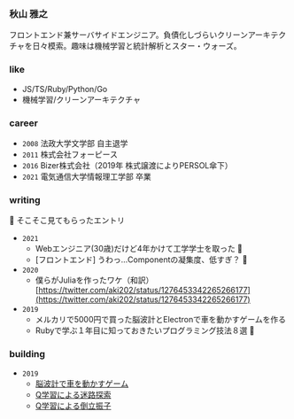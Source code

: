 ### 秋山 雅之

フロントエンド兼サーバサイドエンジニア。負債化しづらいクリーンアーキテクチャを日々模索。趣味は機械学習と統計解析とスター・ウォーズ。

### like

- JS/TS/Ruby/Python/Go
- 機械学習/クリーンアーキテクチャ

### career

- `2008` 法政大学文学部 自主退学
- `2011` 株式会社フォーピース
- `2016` Bizer株式会社（2019年 株式譲渡によりPERSOL傘下）
- `2021` 電気通信大学情報理工学部 卒業

### writing

👀 そこそこ見てもらったエントリ

- `2021`
  - Webエンジニア(30歳)だけど4年かけて工学学士を取った 👀
  - [フロントエンド] うわっ…Componentの凝集度、低すぎ？ 👀
- `2020`
  - 僕らがJuliaを作ったワケ（和訳）[https://twitter.com/aki202/status/1276453342265266177](https://twitter.com/aki202/status/1276453342265266177)
- `2019`
  - メルカリで5000円で買った脳波計とElectronで車を動かすゲームを作る
  - Rubyで学ぶ１年目に知っておきたいプログラミング技法８選 👀

### building

- `2019`
  - [脳波計で車を動かすゲーム](https://twitter.com/aki202/status/1162758414641950720)
  - [Q学習による迷路探索](https://twitter.com/aki202/status/1173202378276782082)
  - [Q学習による倒立振子](https://twitter.com/aki202/status/1175674723226669057)



<!--
**aki202/aki202** is a ✨ _special_ ✨ repository because its `README.md` (this file) appears on your GitHub profile.

Here are some ideas to get you started:

- 🔭 I’m currently working on ...
- 🌱 I’m currently learning ...
- 👯 I’m looking to collaborate on ...
- 🤔 I’m looking for help with ...
- 💬 Ask me about ...
- 📫 How to reach me: ...
- 😄 Pronouns: ...
- ⚡ Fun fact: ...
-->



